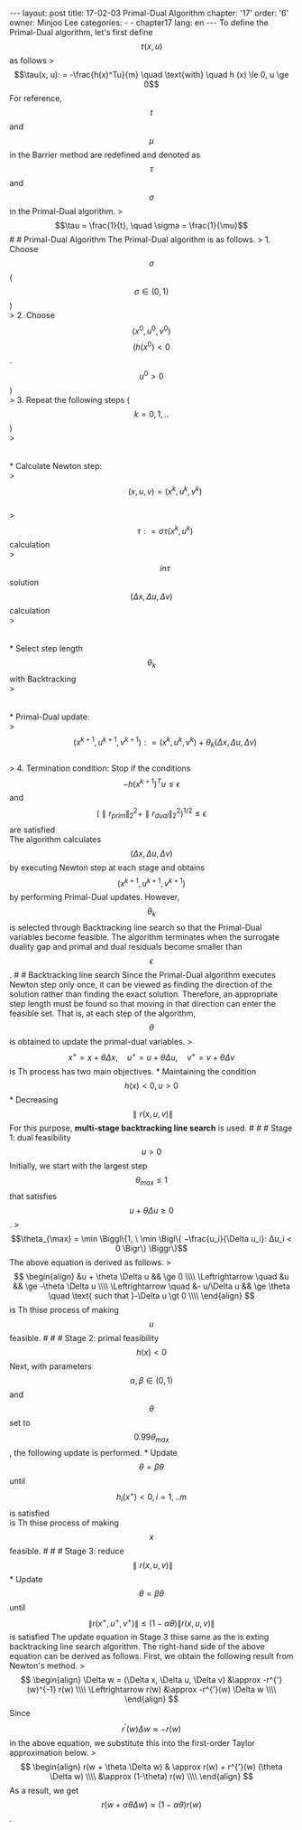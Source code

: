 --- layout: post title: 17-02-03 Primal-Dual Algorithm chapter: '17' order: '6' owner: Minjoo Lee categories: - - chapter17 lang: en --- To define the Primal-Dual algorithm, let's first define $$\tau(x, u)$$ as follows > $$\tau(x, u): = -\frac{h(x)^Tu}{m} \quad \text{with} \quad h (x) \le 0, u \ge 0$$ For reference, $$t$$ and $$\mu$$ in the Barrier method are redefined and denoted as $$\tau$$ and $$\sigma$$ in the Primal-Dual algorithm. > $$\tau = \frac{1}{t}, \quad \sigma = \frac{1}{\mu}$$ # # Primal-Dual Algorithm The Primal-Dual algorithm is as follows. > 1. Choose $$\sigma$$ ($$\sigma ∈ (0, 1)$$)<br > > 2. Choose $$(x^0, u^0, v^0)$$ $$(h(x^0) < 0$$. $$u^0 > 0$$)<br > > 3. Repeat the following steps ($$k = 0, 1,. . $$)<br > > $$\quad$$ * Calculate Newton step: <br > > $$\qquad \quad (x, u, v) = (x^k, u^k, v^k)$$ <br > > $$\qquad \quad \tau: = \sigma \tau(x^k, u^k)$$ calculation<br > > $$\qquad \quad in \tau$$ solution $$(\Delta x, \Delta u, \Delta v)$$ calculation<br > > $$\quad$$ * Select step length $$θ_k$$ with Backtracking<br > > $$\quad$$ * Primal-Dual update: <br > > $$\qquad \quad (x^{k+1}, u^{k+1}, v^{k+1}): = (x^k, u^k, v^k) + \theta_k(\Delta x, \Delta u, \Delta v)$$<br > > 4. Termination condition: Stop if the conditions $$-h(x^{k+1})^Tu \le \epsilon$$ and $$(\parallel r_{prim} \parallel^2_2 + \parallel r_{dual} \parallel^2_2)^{1/2} \le \epsilon $$ are satisfied <br > The algorithm calculates $$(\Delta x, \Delta u, \Delta v)$$ by executing Newton step at each stage and obtains $$(x^{k+1}, u^{k+1}, v^{k+1})$$ by performing Primal-Dual updates. However, $$\theta_k$$ is selected through Backtracking line search so that the Primal-Dual variables become feasible. The algorithm terminates when the surrogate duality gap and primal and dual residuals become smaller than $$\epsilon$$. # # Backtracking line search Since the Primal-Dual algorithm executes Newton step only once, it can be viewed as finding the direction of the solution rather than finding the exact solution. Therefore, an appropriate step length must be found so that moving in that direction can enter the feasible set. That is, at each step of the algorithm, $$θ$$ is obtained to update the primal-dual variables. > $$x^+ = x + θ\Delta x, \quad u^+ = u + θ\Delta u, \quad v^+ = v + θ\Delta v$$ is Th process has two main objectives. * Maintaining the condition $$h(x) < 0, u > 0$$ * Decreasing $$\parallel r(x, u, v) \parallel$$ For this purpose, **multi-stage backtracking line search** is used. # # # Stage 1: dual feasibility $$u \gt 0$$ Initially, we start with the largest step $$\theta_{max} \leq 1$$ that satisfies $$u + \theta \Delta u \geq 0$$. > $$\theta_{\max} = \min \Biggl\{1, \ \min \Bigl\{ −\frac{u_i}{\Delta u_i}: ∆u_i < 0 \Bigr\} \Biggr\}$$ The above equation is derived as follows. > $$ \begin{align} &u + \theta \Delta u && \ge 0 \\\\ \Leftrightarrow \quad &u && \ge -\theta \Delta u \\\\ \Leftrightarrow \quad &- u/\Delta u && \ge \theta \quad \text{ such that }-\Delta u \gt 0 \\\\ \end{align} $$ is Th thise process of making $$u$$ feasible. # # # Stage 2: primal feasibility $$h(x) \lt 0$$ Next, with parameters $$\alpha, \beta \in (0, 1)$$ and $$\theta$$ set to $$0. 99\theta_{max}$$, the following update is performed. * Update $$\theta = \beta\theta$$ until $$h_i(x^+) < 0, i = 1,. . m$$ is satisfied <br > is Th thise process of making $$x$$ feasible. # # # Stage 3: reduce $$\parallel r(x, u, v) \parallel$$ * Update $$\theta = \beta \theta$$ until $$\| r(x^+, u^+, v^+) \| \leq (1−\alpha \theta) \| r(x, u, v) \|$$ is satisfied The update equation in Stage 3 thise same as the is exting backtracking line search algorithm. The right-hand side of the above equation can be derived as follows. First, we obtain the following result from Newton's method. > $$ \begin{align} \Delta w = (\Delta x, \Delta u, \Delta v) &\approx -r^{'}(w)^{-1} r(w) \\\\ \Leftrightarrow r(w) &\approx -r^{'}(w) \Delta w \\\\ \end{align} $$ Since $$r^{'}(w) \Delta w \approx -r(w)$$ in the above equation, we substitute this into the first-order Taylor approximation below. > $$ \begin{align} r(w + \theta \Delta w) & \approx r(w) + r^{'}(w) (\theta \Delta w) \\\\ &\approx (1-\theta) r(w) \\\\ \end{align} $$ As a result, we get $$r(w + \alpha \theta \Delta w) \approx (1-\alpha \theta) r(w)$$. 